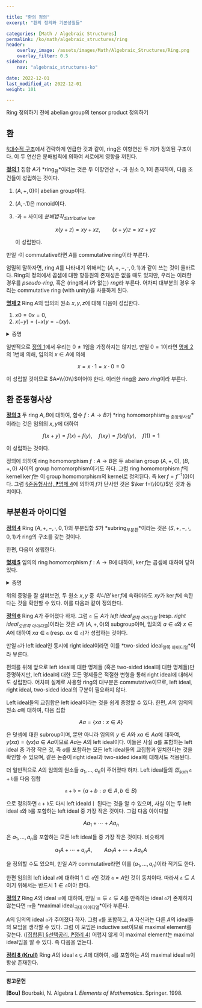 ```yaml
---

title: "환의 정의"
excerpt: "환의 정의와 기본성질들"

categories: [Math / Algebraic Structures]
permalink: /ko/math/algebraic_structures/ring
header:
    overlay_image: /assets/images/Math/Algebraic_Structures/Ring.png
    overlay_filter: 0.5
sidebar: 
    nav: "algebraic_structures-ko"

date: 2022-12-01
last_modified_at: 2022-12-01
weight: 101

---
```


Ring 정의하기 전에 abelian group의 tensor product 정의하기 

## 환

[§대수적 구조](/ko/math/algebraic_structures/algebraic_structures)에서 간략하게 언급한 것과 같이, ring은 이항연산 두 개가 정의된 구조이다. 이 두 연산은 분배법칙에 의하여 서로에게 영향을 끼친다.

<div class="definition" markdown="1">

<ins id="def1">**정의 1**</ins> 집합 $A$가 *ring<sub>환</sub>*이라는 것은 두 이항연산 $+,\cdot$과 원소 $0,1$이 존재하여, 다음 조건들이 성립하는 것이다.

1. $(A, +, 0)$이 abelian group이다.
2. $(A,\cdot.1)$은 monoid이다.
3. $\cdot$과 $+$ 사이에 *분배법칙<sub>distributive law</sub>*
    
    $$x(y+z)=xy+xz,\qquad (x+y)z=xz+yz$$

    이 성립한다.

만일 $\cdot$이 commutative라면 $A$를 commutative ring이라 부른다.

</div>

엄밀히 말하자면, ring $A$를 나타내기 위해서는 $(A,+,-,\cdot,0,1)$과 같이 쓰는 것이 올바르다. Ring의 정의에서 곱셈에 대한 항등원의 존재성은 없을 때도 있지만, 우리는 이러한 경우를 *pseudo-ring*, 혹은 (ring에서 $i$가 없는) *rng*라 부른다. 어차피 대부분의 경우 우리는 commutative ring (with unity)을 사용하게 된다.

<div class="proposition" markdown="1">

<ins id="prop2">**명제 2**</ins> Ring $A$의 임의의 원소 $x,y,z$에 대해 다음이 성립한다. 

1. $x0=0x=0$,
2. $x(-y)=(-x)y=-(xy)$.

</div>
<details class="proof" markdown="1">
<summary>증명</summary>

1. $0$은 덧셈에 대한 항등원이므로, 다음 식
    
    $$0x=(0+0)x=0x+0x$$

    으로부터 $0x=0$을 얻는다. 유사하게 $x0=0$을 얻을 수 있다.
2. 1번 결과에 의하여,
    
    $$0=x0=x(y+(-y))=xy+x(-y)$$

    이고 따라서 $-(xy)=x(-y)$이다. 유사하게 $(-x)y=-(xy)$ 또한 얻는다. 

</details>

일반적으로 [정의 1](#def1)에서 우리는 $0\neq 1$임을 가정하지는 않지만, 만일 $0=1$이라면 [명제 2](#prop2)의 1번에 의해, 임의의 $x\in A$에 의해

$$x=x\cdot 1=x\cdot 0=0$$

이 성립할 것이므로 $A=\\{0\\}$이어야 한다. 이러한 ring을 *zero ring*이라 부른다.

## 환 준동형사상

<div class="definition" markdown="1">

<ins id="def3">**정의 3**</ins> 두 ring $A,B$에 대하여, 함수 $f:A \rightarrow B$가 *ring homomorphism<sub>환 준동형사상</sub>*이라는 것은 임의의 $x,y$에 대하여

$$f(x+y)=f(x)+f(y),\quad f(xy)=f(x)f(y),\quad f(1)=1$$

이 성립하는 것이다. 

</div>

정의에 의하여 ring homomorphism $f:A\rightarrow B$은 두 abelian group $(A,+,0)$, $(B,+,0)$ 사이의 group homomorphism이기도 하다. 그럼 ring homomorphism $f$의 kernel $\ker f$는 이 group homomorphism의 kernel로 정의된다. 즉 $\ker f=f^{-1}(0)$이다. 그럼 [§준동형사상, ⁋명제 4](/ko/math/algebraic_structures/group_homomorphisms#prop4)에 의하여 $f$가 단사인 것은 $\ker f=\\{0\\}$인 것과 동치이다. 

## 부분환과 아이디얼

<div class="definition" markdown="1">

<ins id="def4">**정의 4**</ins> Ring $(A,+,-,\cdot,0,1)$의 부분집합 $S$가 *subring<sub>부분환</sub>*이라는 것은 $(S,+,-,\cdot,0,1)$가 ring의 구조를 갖는 것이다. 

</div>

한편, 다음이 성립한다.

<div class="proposition" markdown="1">

<ins id="prop5">**명제 5**</ins> 임의의 ring homomorphism $f:A \rightarrow B$에 대하여, $\ker f$는 곱셈에 대하여 닫혀있다.

</div>
<details class="proof" markdown="1">
<summary>증명</summary>

$\ker f$는 abelian group $(A,+,0)$의 subgroup임을 확인하였으므로, $\ker f$가 곱셈에 대해 닫혀있음을 보이면 충분하다. 그런데 임의의 $x,y\in\ker f$에 대하여,

$$f(xy)=f(x)f(y)=0\cdot 0=0$$

이므로 $xy\in\ker f$가 성립한다.

</details>

위의 증명을 잘 살펴보면, 두 원소 $x,y$ 중 *히니민* $\ker f$에 속하더라도 $xy$가 $\ker f$에 속한다는 것을 확인할 수 있다. 이를 다음과 같이 정의한다.

<div class="definition" markdown="1">

<ins id="def6">**정의 6**</ins> Ring $A$가 주어졌다 하자. 그럼 $\mathfrak{a}\subseteq A$가 *left ideal<sub>왼쪽 아이디얼</sub>* (resp. *right ideal<sub>오른쪽 아이디얼</sub>*)이라는 것은 $\mathfrak{a}$가 $(A,+,0)$의 subgroup이며, 임의의 $a\in\mathfrak{a}$와 $x\in A$에 대하여 $xa\in\mathfrak{a}$ (resp. $ax\in\mathfrak{a}$)가 성립하는 것이다.

만일 $\mathfrak{a}$가 left ideal인 동시에 right ideal이라면 이를 *two-sided ideal<sub>양쪽 아이디얼</sub>*이라 부른다. 

</div>

편의를 위해 앞으로 left ideal에 대한 명제들 (혹은 two-sided ideal에 대한 명제들)만 증명하지만, left ideal에 대한 모든 명제들은 적절한 변형을 통해 right ideal에 대해서도 성립한다. 어차피 실제로 사용할 ring의 대부분은 commutative이므로, left ideal, right ideal, two-sided ideal의 구분이 필요하지 않다.

Left ideal들의 교집합은 left ideal이라는 것을 쉽게 증명할 수 있다. 한편, $A$의 임의의 원소 $a$에 대하여, 다음 집합

$$Aa=\{xa:x\in A\}$$

은 덧셈에 대한 subroup이며, 뿐만 아니라 임의의 $y\in A$와 $xa\in Aa$에 대하여, $y(xa)=(yx)a\in Aa$이므로 $Aa$는 $A$의 left ideal이다. 이들은 사실 $a$를 포함하는 left ideal 중 가장 작은 것, 즉 $a$를 포함하는 모든 left ideal들의 교집합과 일치한다는 것을 확인할 수 있으며, 같은 논증이 right ideal과 two-sided ideal에 대해서도 적용된다.

더 일반적으로 $A$의 임의의 원소들 $a_1,\ldots, a_n$이 주어졌다 하자. Left ideal들의 *합<sub>sum</sub>* $\mathfrak{a}+\mathfrak{b}$를 다음 집합 

$$\mathfrak{a}+\mathfrak{b}=\{a+b:a\in A,b\in B\}$$

으로 정의하면 $\mathfrak{a}+\mathfrak{b}$도 다시 left idealdㅣ 된다는 것을 알 수 있으며, 사실 이는 두 left ideal $\mathfrak{a}$와 $\mathfrak{b}$룰 포함하는 left ideal 중 가장 작은 것이다. 그럼 다음 아이디얼

$$Aa_1+\cdots+Aa_n$$

은 $a_1,\ldots, a_n$을 포함하는 모든 left ideal들 중 가장 작은 것이다. 비슷하게

$$a_1A+\cdots+a_nA,\qquad Aa_1A+\cdots +Aa_nA$$

을 정의할 수도 있으며, 만일 $A$가 commutative라면 이를 $(a_1,\ldots, a_n)$이라 적기도 한다. 

한편 임의의 left ideal $\mathfrak{a}$에 대하여 $1\in\mathfrak{a}$인 것과 $\mathfrak{a}=A$인 것이 동치이다. 따라서 $\mathfrak{a}\subsetneq A$이기 위해서는 반드시 $1\not\in\mathfrak{a}$여야 한다. 

<div class="definition" markdown="1">

<ins id="def7">**정의 7**</ins> Ring $A$와 ideal $\mathfrak{m}$에 대하여, 만일 $\mathfrak{m}\subsetneq\mathfrak{a}\subsetneq A$를 만족하는 ideal $\mathfrak{a}$가 존재하지 않는다면 $\mathfrak{m}$을 *maximal ideal<sub>극대 아이디얼</sub>*이라 부른다. 

</div>

$A$의 임의의 ideal $\mathfrak{a}$가 주어졌다 하자. 그럼 $\mathfrak{a}$를 포함하고, $A$ 자신과는 다른 $A$의 ideal들의 모임을 생각할 수 있다. 그럼 이 모임은 inductive set이므로 maximal element를 갖는다. ([\[집합론\] §선택공리, ⁋정리 4](/ko/math/set_theory/axiom_of_choice#thm4)) 어렵지 않게 이 maximal element는 maximal ideal임을 알 수 있다. 즉 다음을 얻는다.

<div class="proposition" markdown="1">

<ins id="thm8">**정리 8 (Krull)**</ins> Ring $A$의 ideal $\mathfrak{a}\subsetneq A$에 대하여, $\mathfrak{a}$를 포함하는 $A$의 maximal ideal $\mathfrak{m}$이 항상 존재한다.

</div>

---

**참고문헌**

**[Bou]** Bourbaki, N. Algebra I. *Elements of Mathematics*. Springer. 1998.  

---